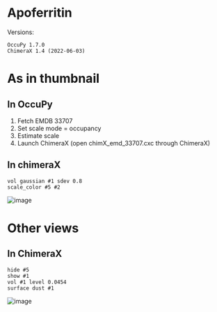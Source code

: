 # Apoferritin 

Versions: 
```
OccuPy 1.7.0
ChimeraX 1.4 (2022-06-03)
```

# As in thumbnail

## In OccuPy

1. Fetch EMDB 33707
2. Set scale mode = occupancy
3. Estimate scale 
4. Launch ChimeraX (open chimX_emd_33707.cxc through ChimeraX)

## In chimeraX 

```commandline
vol gaussian #1 sdev 0.8 
scale_color #5 #2
```
![image](https://drive.google.com/uc?export=view&id=1mBboZQPoh3VRZIN0gtoc2hRQNHW8M1Ss)

# Other views

## In ChimeraX

```commandline
hide #5
show #1 
vol #1 level 0.0454
surface dust #1 
```
![image](https://drive.google.com/uc?export=view&id=1KlfD5cigkqpyLaSsQRsiPfXWHsS_UNMk)